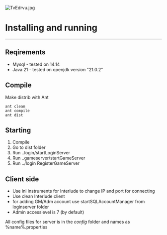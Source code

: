 ![TvEdrvu.jpg](https://i.imgur.com/TvEdrvu.jpg)

# Installing and running

---

## Reqirements

 - Mysql - tested on 14.14
 - Java 21 - tested on openjdk version "21.0.2"

## Compile

Make distrib with Ant

```
ant clean
ant compile
ant dist
```

## Starting

1. Compile
2. Go to dist folder
3. Run ..login/startLoginServer
4. Run ..gameserver/startGameServer
5. Run ../login RegisterGameServer

## Client side

 - Use ini instruments for Interlude to change IP and port for connecting
 - Use clean Interlude client
 - for adding GM/Adm account use startSQLAccountManager from loginserver folder
 - Admin accesslevel is 7 (by default)

 All config files for server is in the *config* folder and names as %name%.properties

